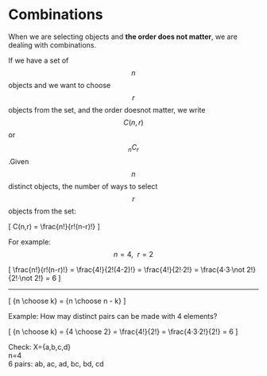 # Combinations

When we are selecting objects and **the order does not matter**, we are dealing with combinations.

If we have a set of $$n$$ objects and we want to choose $$r$$ objects from the set, and the order doesnot matter, we write $$C(n,r)$$ or $$_nC_r$$.
​
Given $$n$$ distinct objects, the number of ways to select $$r$$ objects from the set:

\[
C(n,r) = \frac{n!}{r!(n-r)!}
\]

For example: $$n=4,\ \ r=2$$

\[
\frac{n!}{r!(n-r)!} 
= \frac{4!}{2!(4-2)!} 
= \frac{4!}{2!·2!}
= \frac{4·3·\not 2!}{2!·\not 2!} 
= 6
\]

---

\[
{n \choose k} = {n \choose n - k}
\]

Example:
How may distinct pairs can be made with 4 elements?

\[
{n \choose k} = 
{4 \choose 2} = 
\frac{4!}{2!} = 
\frac{4·3·2!}{2!} = 
6
\]

Check:
X={a,b,c,d}     
n=4     
6 pairs: ab, ac, ad, bc, bd, cd
